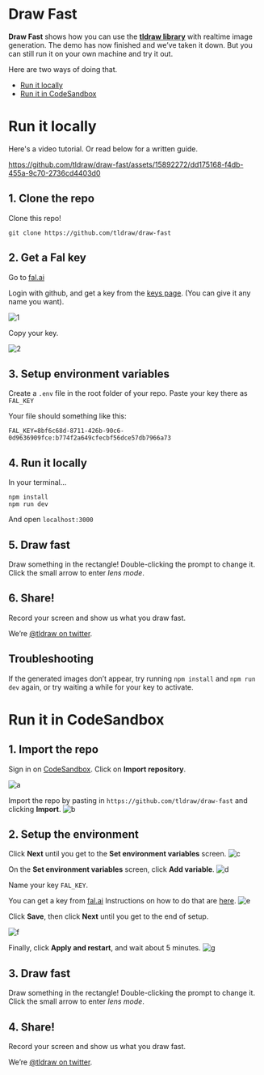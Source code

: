 # Draw Fast

**Draw Fast** shows how you can use the [**tldraw library**](https://tldraw.dev) with realtime image generation. The demo has now finished and we’ve taken it down. But you can still run it on your own machine and try it out.

Here are two ways of doing that.

- [Run it locally](#run-it-locally)
- [Run it in CodeSandbox](#run-it-in-codesandbox)

# Run it locally

Here's a video tutorial. Or read below for a written guide.

https://github.com/tldraw/draw-fast/assets/15892272/dd175168-f4db-455a-9c70-2736cd4403d0

## 1. Clone the repo

Clone this repo!

```
git clone https://github.com/tldraw/draw-fast
```

## 2. Get a Fal key

Go to [fal.ai](https://fal.ai)

Login with github, and get a key from the [keys page](https://www.fal.ai/dashboard/keys). (You can give it any name you want).

![1](https://github.com/tldraw/draw-fast/assets/15892272/992a8a90-9d72-4a28-aebe-921c3f82e4e9)

Copy your key.

![2](https://github.com/tldraw/draw-fast/assets/15892272/740118d6-a9e2-4320-b2f7-abb63f416c9f)

## 3. Setup environment variables

Create a `.env` file in the root folder of your repo.
Paste your key there as `FAL_KEY`

Your file should something like this:

```
FAL_KEY=8bf6c68d-8711-426b-90c6-0d9636909fce:b774f2a649cfecbf56dce57db7966a73
```

## 4. Run it locally

In your terminal…

```
npm install
npm run dev
```

And open `localhost:3000`

## 5. Draw fast

Draw something in the rectangle!
Double-clicking the prompt to change it.
Click the small arrow to enter *lens mode*.

## 6. Share!

Record your screen and show us what you draw fast.

We’re [@tldraw on twitter](https://twitter.com/tldraw).

## Troubleshooting

If the generated images don’t appear, try running `npm install` and `npm run dev` again, or try waiting a while for your key to activate.

# Run it in CodeSandbox

## 1. Import the repo

Sign in on [CodeSandbox](https://codesandbox.io). Click on **Import repository**.

![a](https://github.com/tldraw/draw-fast/assets/15892272/dce56531-ca82-473d-b2ef-fe13644c7fb3)


Import the repo by pasting in `https://github.com/tldraw/draw-fast` and clicking **Import**.
![b](https://github.com/tldraw/draw-fast/assets/15892272/000597fe-69e0-43a0-96fb-89ab242c31f3)


## 2. Setup the environment

Click **Next** until you get to the **Set environment variables** screen.
![c](https://github.com/tldraw/draw-fast/assets/15892272/d321b780-c33c-4217-b647-f757182869f3)


On the **Set environment variables** screen, click **Add variable**.
![d](https://github.com/tldraw/draw-fast/assets/15892272/65699754-9a54-4406-a28b-285d94488997)


Name your key `FAL_KEY`.

You can get a key from [fal.ai](https://www.fal.ai/dashboard/keys)
Instructions on how to do that are [here](https://www.notion.so/Draw-Fast-help-038edf9a982847e19df078854c54c8dd?pvs=21).
![e](https://github.com/tldraw/draw-fast/assets/15892272/4c2a128c-a597-4578-87c4-44e73e29de86)


Click **Save**, then click **Next** until you get to the end of setup.

![f](https://github.com/tldraw/draw-fast/assets/15892272/9467f645-5843-445c-b346-68f2617c1d02)

Finally, click **Apply and restart**, and wait about 5 minutes.
![g](https://github.com/tldraw/draw-fast/assets/15892272/b9ba8c65-7b28-4e80-a760-6b1814244c7b)


## 3. Draw fast

Draw something in the rectangle!
Double-clicking the prompt to change it.
Click the small arrow to enter *lens mode*.

## 4. Share!

Record your screen and show us what you draw fast.

We’re [@tldraw on twitter](https://twitter.com/tldraw).
